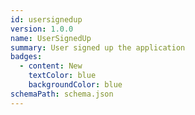 ```yaml
---
id: usersignedup
version: 1.0.0
name: UserSignedUp
summary: User signed up the application
badges:
  - content: New
    textColor: blue
    backgroundColor: blue
schemaPath: schema.json
---
```



